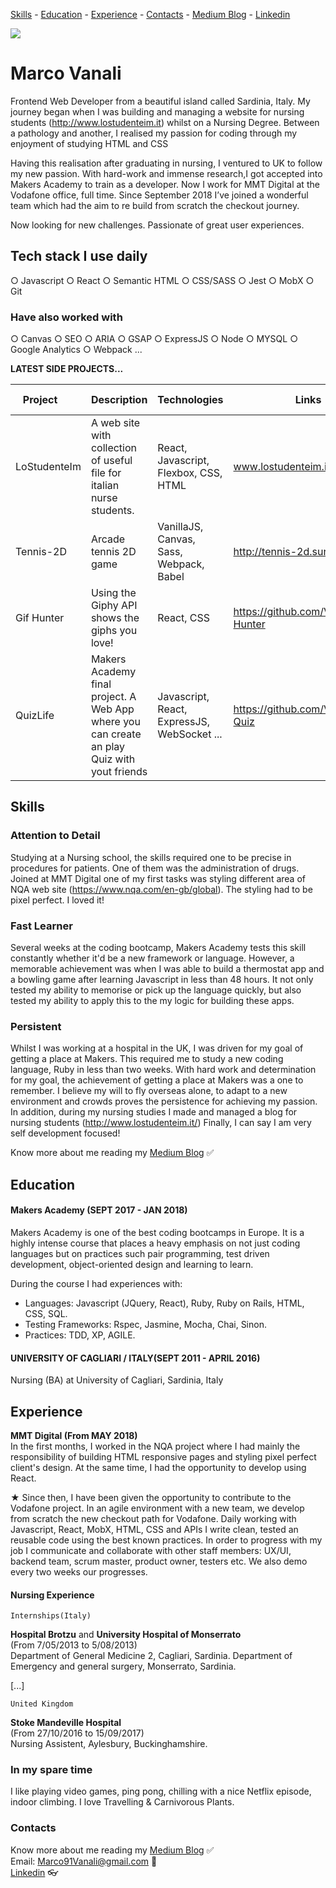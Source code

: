 [Skills](#skills) - [Education](#education) - [Experience](#experience) - [Contacts](#contacts) - [Medium Blog](https://medium.com/@marcovanali) - [Linkedin](https://www.linkedin.com/in/marco-vanali/)

![](https://avatars3.githubusercontent.com/u/25549355?s=400&u=5d67a275923e75a50d95dbb5b861610cf9e8584d&v=4)

# Marco Vanali

Frontend Web Developer from a beautiful island called Sardinia, Italy. My journey began when I was building and managing a website for nursing students (http://www.lostudenteim.it) whilst on a Nursing Degree. Between a pathology and another, I realised my passion for coding through my enjoyment of studying HTML and CSS

Having  this  realisation  after  graduating  in  nursing,  I  ventured  to  UK  to  follow  my  new  passion.  With  hard-work  and  immense research,I got accepted into Makers Academy to train as a developer. 
Now I work for MMT Digital at the Vodafone office, full time. 
Since September 2018 I’ve joined a wonderful team which had the aim to re build from scratch the checkout journey.

Now looking for new challenges. Passionate of great user experiences.

## Tech stack I use daily

○ Javascript ○ React ○ Semantic HTML ○ CSS/SASS ○ Jest ○ MobX ○ Git

### Have also worked with

○ Canvas ○ SEO ○ ARIA ○ GSAP
○ ExpressJS ○ Node ○ MYSQL ○ Google Analytics
○ Webpack ...

**LATEST SIDE PROJECTS...**

| Project       | Description   | Technologies | Links | Testing Technologies |
| ------------- | ------------- | ------------- | ------ | ------------------  |
| LoStudenteIm  | A web site with collection of useful file for italian nurse students.  | React, Javascript, Flexbox, CSS, HTML | www.lostudenteim.it |  |
| Tennis-2D | Arcade tennis 2D game | VanillaJS, Canvas, Sass, Webpack, Babel | http://tennis-2d.surge.sh/|
| Gif Hunter  | Using the Giphy API shows the giphs you love! | React, CSS | https://github.com/Vanals/Gif-Hunter | Jest |
|QuizLife| Makers Academy final project. A Web App where you can create an play Quiz with yout friends| Javascript, React, ExpressJS, WebSocket ... | https://github.com/Vanals/Pub-Quiz | Mocha, Chai, Sinon, Zombie|

## Skills

### Attention to Detail
Studying at a Nursing school, the skills required one to be precise in procedures for patients. One of them was the administration of drugs.
Joined at MMT Digital one of my first tasks was styling different area of NQA web site (https://www.nqa.com/en-gb/global). The styling had to be pixel perfect. I loved it!

### Fast Learner
Several weeks at the coding bootcamp, Makers Academy tests this skill constantly whether it'd be a new framework or language. However, a memorable achievement was when I was able to build a thermostat app and a bowling game after learning Javascript in less than 48 hours. It not only tested my ability to memorise or pick up the language quickly, but also tested my ability to apply this to the my logic for building these apps.

### Persistent
Whilst I was working at a hospital in the UK, I was driven for my goal of getting a place at Makers. This required me to study a new coding language, Ruby in less than two weeks. With hard work and determination for my goal, the achievement of getting a place at Makers was a one to remember. I believe my will to fly overseas alone, to adapt to a new environment and crowds proves the persistence for achieving my passion.
In addition, during my nursing studies I made and managed a blog for nursing students (http://www.lostudenteim.it/)
Finally, I can say I am very self development focused!

Know more about me reading my [Medium Blog](https://medium.com/@marcovanali)    :white_check_mark:

## Education

#### Makers Academy (SEPT 2017 - JAN 2018)
Makers Academy is one of the best coding bootcamps in Europe. It is a highly intense course that places a heavy emphasis on not just coding languages but on practices such pair programming, test driven development, object-oriented design and learning to learn. 

During the course I had experiences with:

- Languages: Javascript (JQuery, React), Ruby, Ruby on Rails, HTML, CSS, SQL.
- Testing Frameworks: Rspec, Jasmine, Mocha, Chai, Sinon.
- Practices: TDD, XP, AGILE.

#### UNIVERSITY OF CAGLIARI / ITALY(SEPT 2011 - APRIL 2016)
Nursing (BA) at University of Cagliari, Sardinia, Italy

## Experience

**MMT Digital (From MAY 2018)**  <br>
In the first months, I worked in the NQA project where I had mainly the responsibility of building HTML responsive pages and styling pixel perfect client's design. At the same time, I had the opportunity to develop using React.

★ Since then, I have been given the opportunity to contribute to the Vodafone project. In an agile environment with a new team, we develop from scratch the new checkout path for Vodafone.
Daily working with Javascript, React, MobX, HTML, CSS and APIs I write clean, tested an reusable code using the best known practices. In order to progress with my job I communicate and collaborate with other staff members: UX/UI, backend team, scrum master, product owner, testers etc. We also demo every two weeks our progresses.

#### Nursing Experience
```
Internships(Italy)
```
**Hospital Brotzu** and **University Hospital of Monserrato** <br>
(From 7/05/2013 to 5/08/2013)<br>
Department of General Medicine 2, Cagliari, Sardinia.
Department of Emergency and general surgery, Monserrato, Sardinia.

[...]
```
United Kingdom
```
**Stoke Mandeville Hospital** <br>
(From 27/10/2016 to 15/09/2017)<br>
Nursing Assistent, Aylesbury, Buckinghamshire.

### In my spare time

I like playing video games, ping pong, chilling with a nice Netflix episode, indoor climbing.
I love Travelling & Carnivorous Plants.

### Contacts
Know more about me reading my [Medium Blog](https://medium.com/@marcovanali)    :white_check_mark:<br>
Email: Marco91Vanali@gmail.com    :email:<br>
[Linkedin](https://www.linkedin.com/in/marco-vanali-93a848138/)    :eyeglasses: 


